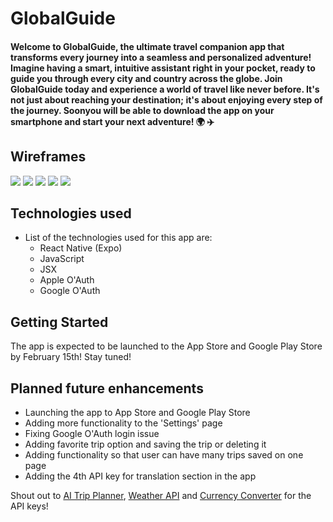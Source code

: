 # GlobalGuide

#### Welcome to GlobalGuide, the ultimate travel companion app that transforms every journey into a seamless and personalized adventure! Imagine having a smart, intuitive assistant right in your pocket, ready to guide you through every city and country across the globe. Join GlobalGuide today and experience a world of travel like never before. It's not just about reaching your destination; it's about enjoying every step of the journey. Soonyou will be able to download the app on your smartphone and start your next adventure! 🌍 ✈️

## Wireframes

![](./public/Wireframe1.png)
![](./public/Wireframe2.png)
![](./public/Wireframe3.png)
![](./public/Wireframe4.png)
![](./public/Wireframe5.png)

## Technologies used

- List of the technologies used for this app are:
    - React Native (Expo)
    - JavaScript
    - JSX
    - Apple O'Auth
    - Google O'Auth

## Getting Started

The app is expected to be launched to the App Store and Google Play Store by February 15th! Stay tuned!

## Planned future enhancements 

- Launching the app to App Store and Google Play Store
- Adding more functionality to the 'Settings' page
- Fixing Google O'Auth login issue
- Adding favorite trip option and saving the trip or deleting it
- Adding functionality so that user can have many trips saved on one page
- Adding the 4th API key for translation section in the app

Shout out to [AI Trip Planner](https://rapidapi.com/nabeeldev1340/api/ai-trip-planner), [Weather API](https://www.weatherapi.com) and [Currency Converter](https://rapidapi.com/airaudoeduardo/api/currency-converter241/) for the API keys!